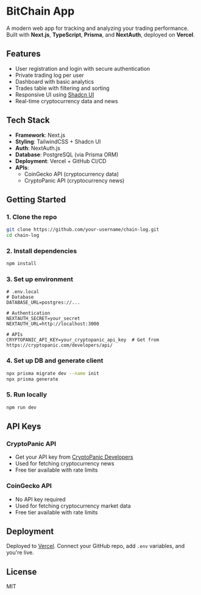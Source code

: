 # BitChain App

A modern web app for tracking and analyzing your trading performance.  
Built with **Next.js**, **TypeScript**, **Prisma**, and **NextAuth**, deployed on **Vercel**.

## Features

- User registration and login with secure authentication
- Private trading log per user
- Dashboard with basic analytics
- Trades table with filtering and sorting
- Responsive UI using [Shadcn UI](https://ui.shadcn.com)
- Real-time cryptocurrency data and news

## Tech Stack

- **Framework**: Next.js
- **Styling**: TailwindCSS + Shadcn UI
- **Auth**: NextAuth.js
- **Database**: PostgreSQL (via Prisma ORM)
- **Deployment**: Vercel + GitHub CI/CD
- **APIs**: 
  - CoinGecko API (cryptocurrency data)
  - CryptoPanic API (cryptocurrency news)

## Getting Started

### 1. Clone the repo

```bash
git clone https://github.com/your-username/chain-log.git
cd chain-log
```

### 2. Install dependencies

```bash
npm install
```

### 3. Set up environment

```env
# .env.local
# Database
DATABASE_URL=postgres://...

# Authentication
NEXTAUTH_SECRET=your_secret
NEXTAUTH_URL=http://localhost:3000

# APIs
CRYPTOPANIC_API_KEY=your_cryptopanic_api_key  # Get from https://cryptopanic.com/developers/api/
```

### 4. Set up DB and generate client

```bash
npx prisma migrate dev --name init
npx prisma generate
```

### 5. Run locally

```bash
npm run dev
```

## API Keys

### CryptoPanic API
- Get your API key from [CryptoPanic Developers](https://cryptopanic.com/developers/api/)
- Used for fetching cryptocurrency news
- Free tier available with rate limits

### CoinGecko API
- No API key required
- Used for fetching cryptocurrency market data
- Free tier available with rate limits

## Deployment

Deployed to [Vercel](https://vercel.com). Connect your GitHub repo, add `.env` variables, and you're live.

## License

MIT
